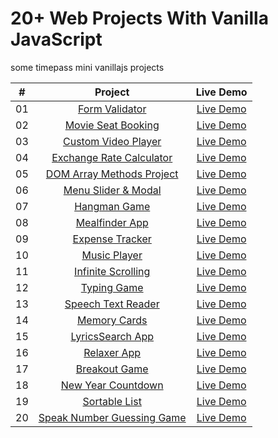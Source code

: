 # 20+ Web Projects With Vanilla JavaScript

some timepass mini vanillajs projects

|  #  |            Project             | Live Demo |
| :-: | :----------------------------: | :-------: |
| 01  |       [Form Validator](https://github.com/psharneja/vanilla-js/master/form-validator)       | [Live Demo](https://psharneja.github.io/vanilla-js/form-validator/index.html)  |
| 02  |     [Movie Seat Booking](https://github.com/psharneja/vanilla-js/master/movie-seat)    | [Live Demo](https://psharneja.github.io/vanilla-js/movie-seat/index.html)  |
| 03  |    [Custom Video Player](https://github.com/psharneja/vanilla-js/master/video-player)     | [Live Demo](https://psharneja.github.io/vanilla-js/video-player/index.html)  |
| 04  |  [Exchange Rate Calculator](https://github.com/psharneja/vanilla-js/master/exchange-rate)  | [Live Demo](https://psharneja.github.io/vanilla-js/exchange-rate/index.html)  |
| 05  | [DOM Array Methods Project](https://github.com/psharneja/vanilla-js/master/dom-array-methods)  | [Live Demo](https://psharneja.github.io/vanilla-js/dom-array-methods/index.html)  |
| 06  |    [Menu Slider & Modal](https://github.com/psharneja/vanilla-js/master/modal-menu-slider)    | [Live Demo](https://psharneja.github.io/vanilla-js/modal-menu-slider/index.html)  |
| 07  |        [Hangman Game](https://github.com/psharneja/vanilla-js/master/hangman)       | [Live Demo](https://psharneja.github.io/vanilla-js/hangman/index.html)  |
| 08  |       [Mealfinder App](https://github.com/psharneja/vanilla-js/master/meal-finder)      | [Live Demo](https://psharneja.github.io/vanilla-js/meal-finder/index.html)  |
| 09  |      [Expense Tracker](https://github.com/psharneja/vanilla-js/master/expense-tracker)       | [Live Demo](https://psharneja.github.io/vanilla-js/expense-tracker/index.html)  |
| 10  |        [Music Player](https://github.com/psharneja/vanilla-js/master/music-player)       | [Live Demo](https://psharneja.github.io/vanilla-js/music-player/index.html)  |
| 11  |     [Infinite Scrolling](https://github.com/psharneja/vanilla-js/master/infinite-scroll-blog)     | [Live Demo](https://psharneja.github.io/vanilla-js/infinite-scroll-blog/index.html)  |
| 12  |        [Typing Game](https://github.com/psharneja/vanilla-js/master/typing-game)     | [Live Demo](https://psharneja.github.io/vanilla-js/typing-game/index.html)  |
| 13  |     [Speech Text Reader](https://github.com/psharneja/vanilla-js/master/speech-text-reader)    | [Live Demo](https://psharneja.github.io/vanilla-js/speech-text-reader/index.html)  |
| 14  |        [Memory Cards](https://github.com/psharneja/vanilla-js/master/memory-cards)     | [Live Demo](https://psharneja.github.io/vanilla-js/memory-cards/index.html)  |
| 15  |      [LyricsSearch App](https://github.com/psharneja/vanilla-js/master/lyrics-search)     | [Live Demo](https://psharneja.github.io/vanilla-js/lyrics-search/index.html)  |
| 16  |        [Relaxer App](https://github.com/psharneja/vanilla-js/master/relaxer-app)       | [Live Demo](https://psharneja.github.io/vanilla-js/relaxer-app/index.html)  |
| 17  |       [Breakout Game](https://github.com/psharneja/vanilla-js/master/breakout-game)       | [Live Demo](https://psharneja.github.io/vanilla-js/breakout-game/index.html)  |
| 18  |     [New Year Countdown](https://github.com/psharneja/vanilla-js/master/new-year-countdown)   | [Live Demo](https://psharneja.github.io/vanilla-js/new-year-countdown/index.html)  |
| 19  |       [Sortable List](https://github.com/psharneja/vanilla-js/master/sortable-list)       | [Live Demo](https://psharneja.github.io/vanilla-js/sortable-list/index.html)  |
| 20  | [Speak Number Guessing Game](https://github.com/psharneja/vanilla-js/master/speak-number-guess) | [Live Demo](https://psharneja.github.io/vanilla-js/speak-number-guess/index.html)  |


 